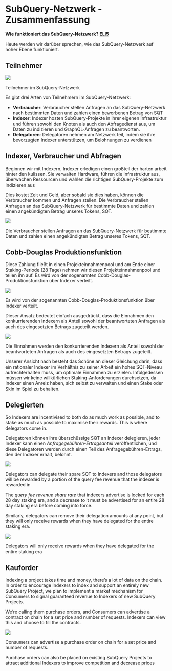 # SubQuery-Netzwerk - Zusammenfassung

**Wie funktioniert das SubQuery-Netzwerk? [ELI5](https://www.dictionary.com/e/slang/eli5/#:~:text=ELI5%20stands%20for%20the%20phrase,naive%20understanding%20of%20the%20issue.)**

Heute werden wir darüber sprechen, wie das SubQuery-Netzwerk auf hoher Ebene funktioniert.

## Teilnehmer

![](https://miro.medium.com/max/1400/1*9993cakplwupZC5tbUv3vA.png)

Teilnehmer im SubQuery-Netzwerk

Es gibt drei Arten von Teilnehmern im SubQuery-Netzwerk:

- **Verbraucher**: Verbraucher stellen Anfragen an das SubQuery-Netzwerk nach bestimmten Daten und zahlen einen beworbenen Betrag von SQT
- **Indexer**: Indexer hosten SubQuery-Projekte in ihrer eigenen Infrastruktur und führen sowohl den Knoten als auch den Abfragedienst aus, um Daten zu indizieren und GraphQL-Anfragen zu beantworten.
- **Delegatoren**: Delegatoren nehmen am Netzwerk teil, indem sie ihre bevorzugten Indexer unterstützen, um Belohnungen zu verdienen

## Indexer, Verbraucher und Abfragen

Beginnen wir mit Indexern, Indexer erledigen einen großteil der harten arbeit hinter den kulissen. Sie verwalten Hardware, führen die Infrastruktur aus, überwachen Ressourcen und wählen die richtigen SubQuery-Projekte zum Indizieren aus

Dies kostet Zeit und Geld, aber sobald sie dies haben, können die Verbraucher kommen und Anfragen stellen. Die Verbraucher stellen Anfragen an das SubQuery-Netzwerk für bestimmte Daten und zahlen einen angekündigten Betrag unseres Tokens, SQT.

![](https://miro.medium.com/max/1400/1*dKLkzSc2uXYaPW_IXUxstQ.png)

Die Verbraucher stellen Anfragen an das SubQuery-Netzwerk für bestimmte Daten und zahlen einen angekündigten Betrag unseres Tokens, SQT.

## Cobb-Douglas Produktionsfunktion

Diese Zahlung fließt in einen Projekteinnahmenpool und am Ende einer Staking-Periode (28 Tage) nehmen wir diesen Projekteinnahmenpool und teilen ihn auf. Es wird von der sogenannten Cobb-Douglas-Produktionsfunktion über Indexer verteilt.

![](https://miro.medium.com/max/1400/1*E-W7o7cWoclxHb8rXAMdpA.png)

Es wird von der sogenannten Cobb-Douglas-Produktionsfunktion über Indexer verteilt.

Dieser Ansatz bedeutet einfach ausgedrückt, dass die Einnahmen den konkurrierenden Indexern als Anteil sowohl der beantworteten Anfragen als auch des eingesetzten Betrags zugeteilt werden.

![](https://miro.medium.com/max/1400/1*VhDu2BGDxd3ob7z9XkoOXA.png)

Die Einnahmen werden den konkurrierenden Indexern als Anteil sowohl der beantworteten Anfragen als auch des eingesetzten Betrags zugeteilt.

Unserer Ansicht nach besteht das Schöne an dieser Gleichung darin, dass ein rationaler Indexer im Verhältnis zu seiner Arbeit ein hohes SQT-Niveau aufrechterhalten muss, um optimale Einnahmen zu erzielen. Infolgedessen müssen wir keine willkürlichen Staking-Anforderungen durchsetzen, da Indexer einen Anreiz haben, sich selbst zu verwalten und einen Stake oder Skin im Spiel zu behalten.

## Delegierten

So Indexers are incentivised to both do as much work as possible, and to stake as much as possible to maximise their rewards. This is where delegators come in.

Delegatoren können ihre überschüssige SQT an Indexer delegieren, jeder Indexer kann einen _Anfragegebühren-Ertragsanteil_ veröffentlichen, und diese Delegatoren werden durch einen Teil des Anfragegebühren-Ertrags, den der Indexer erhält, belohnt.

![](https://miro.medium.com/max/1400/1*YoN7PV7h3a2nAFN-ODqILg.png)

Delegators can delegate their spare SQT to Indexers and those delegators will be rewarded by a portion of the query fee revenue that the indexer is rewarded in

The _query fee revenue share rate_ that indexers advertise is locked for each 28 day staking era, and a decrease to it must be advertised for an entire 28 day staking era before coming into force.

Similarly, delegators can remove their delegation amounts at any point, but they will only receive rewards when they have delegated for the entire staking era.

![](https://miro.medium.com/max/1400/0*we0k4A07pbj86COZ)

Delegators will only receive rewards when they have delegated for the entire staking era

## Kauforder

Indexing a project takes time and money, there’s a lot of data on the chain. In order to encourage Indexers to index and support an entirely new SubQuery Project, we plan to implement a market mechanism for Consumers to signal guaranteed revenue to Indexers of new SubQuery Projects.

We’re calling them purchase orders, and Consumers can advertise a contract on chain for a set price and number of requests. Indexers can view this and choose to fill the contracts.

![](https://miro.medium.com/max/1400/1*IPtaZlt24E7h9bKNZWdSCw.png)

Consumers can advertise a purchase order on chain for a set price and number of requests.

Purchase orders can also be placed on existing SubQuery Projects to attract additional Indexers to improve competition and decrease prices
